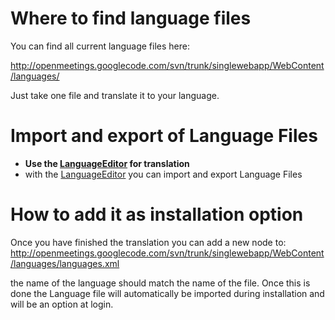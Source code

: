 # Where to find language files #
You can find all current language files here:

http://openmeetings.googlecode.com/svn/trunk/singlewebapp/WebContent/languages/

Just take one file and translate it to your language.

# Import and export of Language Files #

  * **Use the [LanguageEditor](LanguageEditor.md) for translation**
  * with the [LanguageEditor](LanguageEditor.md) you can import and export Language Files

# How to add it as installation option #

Once you have finished the translation you can add a new node to:
http://openmeetings.googlecode.com/svn/trunk/singlewebapp/WebContent/languages/languages.xml

the name of the language should match the name of the file. Once this is done the Language file will automatically be imported during installation and will be an option at login.